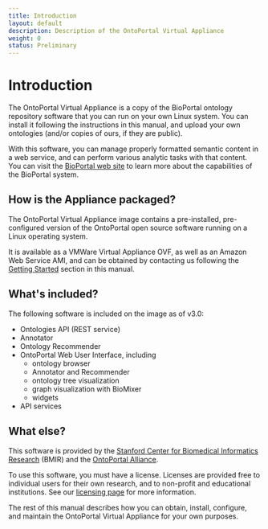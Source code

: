 ```yaml
---
title: Introduction
layout: default
description: Description of the OntoPortal Virtual Appliance
weight: 0
status: Preliminary
---
```


# Introduction

The OntoPortal Virtual Appliance is a copy of 
the BioPortal ontology repository software 
that you can run on your own Linux system. 
You can install it following the instructions in this manual, 
and upload your own ontologies (and/or copies of ours, if they are public).

With this software, you can manage properly formatted semantic content 
in a web service, and can perform various analytic tasks with that content.
You can visit the <a href="https://www.bioontologies.org">BioPortal web site</a>
to learn more about the capabilities of the BioPortal system.

## How is the Appliance packaged?

The OntoPortal Virtual Appliance image contains a pre-installed, pre-configured version 
of the OntoPortal open source software running on a Linux operating system.

It is available as a VMWare Virtual Appliance OVF, as well as an Amazon Web Service AMI, 
and can be obtained by contacting us following the <a href="steps/getting_started">Getting Started</a> section in this manual.

## What's included?

The following software is included on the image as of v3.0:

* Ontologies API (REST service)
* Annotator
* Ontology Recommender
* OntoPortal Web User Interface, including
  * ontology browser
  * Annotator and Recommender
  * ontology tree visualization
  * graph visualization with BioMixer 
  * widgets
* API services

## What else?

This software is provided by the <a href="https://bmir.stanford.edu">Stanford Center for Biomedical Informatics Research</a> (BMIR) and the <a href="https://ontoportal.org">OntoPortal Alliance</a>. 

To use this software, you must have a license. 
Licenses are provided free to individual users for their own research,
and to non-profit and educational institutions. 
See our <a href="general/licensing">licensing page</a> for more information. 

The rest of this manual describes how you can obtain, install, configure, and maintain the OntoPortal Virtual Appliance for your own purposes.


